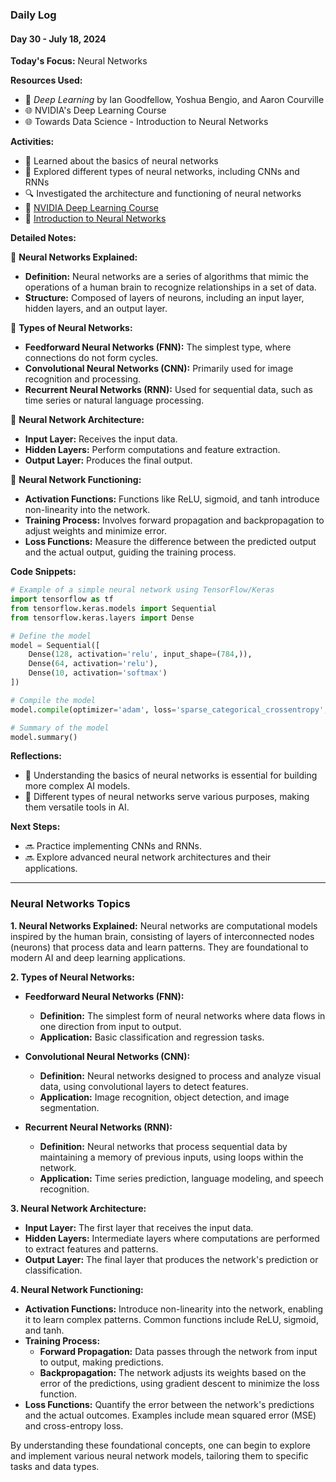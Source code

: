 ### Daily Log
#### Day 30 - July 18, 2024

**Today's Focus:** Neural Networks

**Resources Used:**
- 📖 *Deep Learning* by Ian Goodfellow, Yoshua Bengio, and Aaron Courville
- 🌐 NVIDIA's Deep Learning Course
- 🌐 Towards Data Science - Introduction to Neural Networks

**Activities:**
- 📝 Learned about the basics of neural networks
- 📌 Explored different types of neural networks, including CNNs and RNNs
- 🔍 Investigated the architecture and functioning of neural networks
- 🔗 [NVIDIA Deep Learning Course](https://www.nvidia.com)
- 🔗 [Introduction to Neural Networks](https://towardsdatascience.com)

**Detailed Notes:**

📝 **Neural Networks Explained:**
- **Definition:** Neural networks are a series of algorithms that mimic the operations of a human brain to recognize relationships in a set of data.
- **Structure:** Composed of layers of neurons, including an input layer, hidden layers, and an output layer.

📝 **Types of Neural Networks:**
- **Feedforward Neural Networks (FNN):** The simplest type, where connections do not form cycles.
- **Convolutional Neural Networks (CNN):** Primarily used for image recognition and processing.
- **Recurrent Neural Networks (RNN):** Used for sequential data, such as time series or natural language processing.

📝 **Neural Network Architecture:**
- **Input Layer:** Receives the input data.
- **Hidden Layers:** Perform computations and feature extraction.
- **Output Layer:** Produces the final output.

📝 **Neural Network Functioning:**
- **Activation Functions:** Functions like ReLU, sigmoid, and tanh introduce non-linearity into the network.
- **Training Process:** Involves forward propagation and backpropagation to adjust weights and minimize error.
- **Loss Functions:** Measure the difference between the predicted output and the actual output, guiding the training process.

**Code Snippets:**
```python
# Example of a simple neural network using TensorFlow/Keras
import tensorflow as tf
from tensorflow.keras.models import Sequential
from tensorflow.keras.layers import Dense

# Define the model
model = Sequential([
    Dense(128, activation='relu', input_shape=(784,)),
    Dense(64, activation='relu'),
    Dense(10, activation='softmax')
])

# Compile the model
model.compile(optimizer='adam', loss='sparse_categorical_crossentropy', metrics=['accuracy'])

# Summary of the model
model.summary()
```

**Reflections:**
- 🤔 Understanding the basics of neural networks is essential for building more complex AI models.
- 🚀 Different types of neural networks serve various purposes, making them versatile tools in AI.

**Next Steps:**
- 🔜 Practice implementing CNNs and RNNs.
- 🔜 Explore advanced neural network architectures and their applications.

---

### Neural Networks Topics

**1. Neural Networks Explained:**
Neural networks are computational models inspired by the human brain, consisting of layers of interconnected nodes (neurons) that process data and learn patterns. They are foundational to modern AI and deep learning applications.

**2. Types of Neural Networks:**

- **Feedforward Neural Networks (FNN):**
  - **Definition:** The simplest form of neural networks where data flows in one direction from input to output.
  - **Application:** Basic classification and regression tasks.

- **Convolutional Neural Networks (CNN):**
  - **Definition:** Neural networks designed to process and analyze visual data, using convolutional layers to detect features.
  - **Application:** Image recognition, object detection, and image segmentation.

- **Recurrent Neural Networks (RNN):**
  - **Definition:** Neural networks that process sequential data by maintaining a memory of previous inputs, using loops within the network.
  - **Application:** Time series prediction, language modeling, and speech recognition.

**3. Neural Network Architecture:**

- **Input Layer:** The first layer that receives the input data.
- **Hidden Layers:** Intermediate layers where computations are performed to extract features and patterns.
- **Output Layer:** The final layer that produces the network's prediction or classification.

**4. Neural Network Functioning:**

- **Activation Functions:** Introduce non-linearity into the network, enabling it to learn complex patterns. Common functions include ReLU, sigmoid, and tanh.
- **Training Process:**
  - **Forward Propagation:** Data passes through the network from input to output, making predictions.
  - **Backpropagation:** The network adjusts its weights based on the error of the predictions, using gradient descent to minimize the loss function.
- **Loss Functions:** Quantify the error between the network's predictions and the actual outcomes. Examples include mean squared error (MSE) and cross-entropy loss.

By understanding these foundational concepts, one can begin to explore and implement various neural network models, tailoring them to specific tasks and data types.